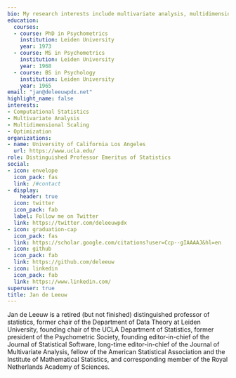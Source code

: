```yaml
---
bio: My research interests include multivariate analysis, multidimensional scaling, optimization, R and C programming, open source, open access
education:
  courses:
  - course: PhD in Psychometrics
    institution: Leiden University
    year: 1973
  - course: MS in Psychometrics
    institution: Leiden University
    year: 1968
  - course: BS in Psychology
    institution: Leiden University
    year: 1965
email: "jan@deleeuwpdx.net"
highlight_name: false
interests:
- Computational Statistics
- Multivariate Analysis
- Multidimensional Scaling
- Optimization
organizations:
- name: University of California Los Angeles
  url: https://www.ucla.edu/
role: Distinguished Professor Emeritus of Statistics
social:
- icon: envelope
  icon_pack: fas
  link: /#contact
- display:
    header: true
  icon: twitter
  icon_pack: fab
  label: Follow me on Twitter
  link: https://twitter.com/deleeuwpdx
- icon: graduation-cap
  icon_pack: fas
  link: https://scholar.google.com/citations?user=Ccp--gIAAAAJ&hl=en
- icon: github
  icon_pack: fab
  link: https://github.com/deleeuw
- icon: linkedin
  icon_pack: fab
  link: https://www.linkedin.com/
superuser: true
title: Jan de Leeuw
---
```


Jan de Leeuw is a retired (but not finished) distinguished professor of statistics, former chair of the Department of Data Theory at Leiden University, founding chair of the UCLA Department of Statistics, former president of the Psychometric Society, founding editor-in-chief of the Journal of Statistical Software, long-time editor-in-chief of the Journal of Multivariate Analysis, fellow of the American Statistical Association and the Institute of Mathematical Statistics, and corresponding member of the Royal Netherlands Academy of Sciences. 

